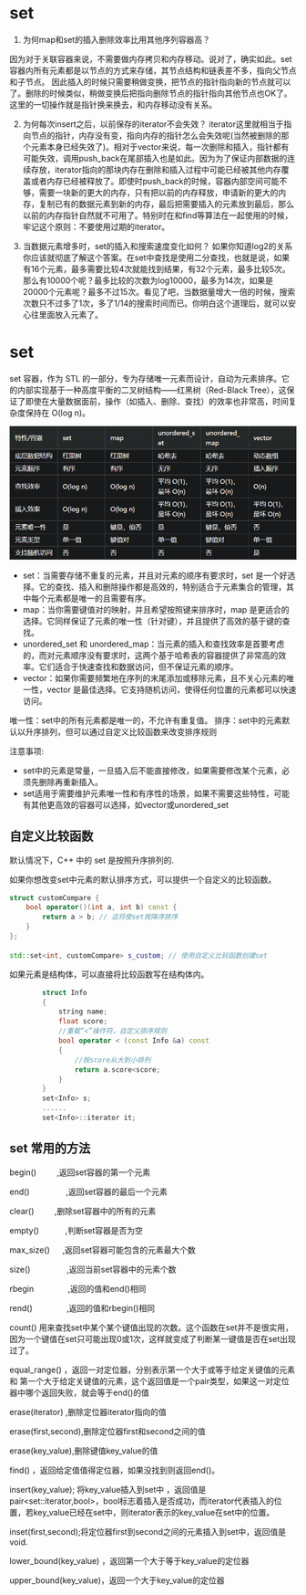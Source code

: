 # set

1. 为何map和set的插入删除效率比用其他序列容器高？

因为对于关联容器来说，不需要做内存拷贝和内存移动。说对了，确实如此。set容器内所有元素都是以节点的方式来存储，其节点结构和链表差不多，指向父节点和子节点。
因此插入的时候只需要稍做变换，把节点的指针指向新的节点就可以了。删除的时候类似，稍做变换后把指向删除节点的指针指向其他节点也OK了。这里的一切操作就是指针换来换去，和内存移动没有关系。

2. 为何每次insert之后，以前保存的iterator不会失效？
iterator这里就相当于指向节点的指针，内存没有变，指向内存的指针怎么会失效呢(当然被删除的那个元素本身已经失效了)。相对于vector来说，每一次删除和插入，指针都有可能失效，调用push_back在尾部插入也是如此。因为为了保证内部数据的连续存放，iterator指向的那块内存在删除和插入过程中可能已经被其他内存覆盖或者内存已经被释放了。即使时push_back的时候，容器内部空间可能不够，需要一块新的更大的内存，只有把以前的内存释放，申请新的更大的内存，复制已有的数据元素到新的内存，最后把需要插入的元素放到最后，那么以前的内存指针自然就不可用了。特别时在和find等算法在一起使用的时候，牢记这个原则：不要使用过期的iterator。

3. 当数据元素增多时，set的插入和搜索速度变化如何？
如果你知道log2的关系你应该就彻底了解这个答案。在set中查找是使用二分查找，也就是说，如果有16个元素，最多需要比较4次就能找到结果，有32个元素，最多比较5次。那么有10000个呢？最多比较的次数为log10000，最多为14次，如果是20000个元素呢？最多不过15次。看见了吧，当数据量增大一倍的时候，搜索次数只不过多了1次，多了1/14的搜索时间而已。你明白这个道理后，就可以安心往里面放入元素了。

# set 
set 容器，作为 STL 的一部分，专为存储唯一元素而设计，自动为元素排序。它的内部实现基于一种高度平衡的二叉树结构——红黑树（Red-Black Tree），这保证了即使在大量数据面前，操作（如插入、删除、查找）的效率也非常高，时间复杂度保持在 O(log n)。

![](../图片/set.png)

+ set：当需要存储不重复的元素，并且对元素的顺序有要求时，set 是一个好选择。它的查找、插入和删除操作都是高效的，特别适合于元素集合的管理，其中每个元素都是唯一的且需要有序。
+ map：当你需要键值对的映射，并且希望按照键来排序时，map 是更适合的选择。它同样保证了元素的唯一性（针对键），并且提供了高效的基于键的查找。
+ unordered_set 和 unordered_map：当元素的插入和查找效率是首要考虑的，而对元素顺序没有要求时，这两个基于哈希表的容器提供了非常高的效率。它们适合于快速查找和数据访问，但不保证元素的顺序。
+ vector：如果你需要频繁地在序列的末尾添加或移除元素，且不关心元素的唯一性，vector 是最佳选择。它支持随机访问，使得任何位置的元素都可以快速访问。


唯一性：set中的所有元素都是唯一的，不允许有重复值。
排序：set中的元素默认以升序排列，但可以通过自定义比较函数来改变排序规则

注意事项:
 + set中的元素是常量，一旦插入后不能直接修改，如果需要修改某个元素，必须先删除再重新插入。
 + set适用于需要维护元素唯一性和有序性的场景，如果不需要这些特性，可能有其他更高效的容器可以选择，如vector或unordered_set

## 自定义比较函数
默认情况下，C++ 中的 set 是按照升序排列的.


如果你想改变set中元素的默认排序方式，可以提供一个自定义的比较函数。
```cpp
struct customCompare {
    bool operator()(int a, int b) const {
        return a > b; // 这将使set按降序排序
    }
};

std::set<int, customCompare> s_custom; // 使用自定义比较函数创建set
```

如果元素是结构体，可以直接将比较函数写在结构体内。
```cpp
        struct Info
        {
            string name;
            float score;
            //重载“<”操作符，自定义排序规则
            bool operator < (const Info &a) const
            {
                //按score从大到小排列
                return a.score<score;
            }
        }
        set<Info> s;
        ......
        set<Info>::iterator it;
```

## set 常用的方法
begin()     　　 ,返回set容器的第一个元素

end() 　　　　 ,返回set容器的最后一个元素

clear()   　　     ,删除set容器中的所有的元素

empty() 　　　,判断set容器是否为空

max_size() 　 ,返回set容器可能包含的元素最大个数

size() 　　　　 ,返回当前set容器中的元素个数

rbegin　　　　 ,返回的值和end()相同

rend()　　　　 ,返回的值和rbegin()相同

count() 用来查找set中某个某个键值出现的次数。这个函数在set并不是很实用，因为一个键值在set只可能出现0或1次，这样就变成了判断某一键值是否在set出现过了。

equal_range() ，返回一对定位器，分别表示第一个大于或等于给定关键值的元素和 第一个大于给定关键值的元素，这个返回值是一个pair类型，如果这一对定位器中哪个返回失败，就会等于end()的值

erase(iterator)  ,删除定位器iterator指向的值

erase(first,second),删除定位器first和second之间的值

erase(key_value),删除键值key_value的值

find()  ，返回给定值值得定位器，如果没找到则返回end()。

insert(key_value); 将key_value插入到set中 ，返回值是pair<set<int>::iterator,bool>，bool标志着插入是否成功，而iterator代表插入的位置，若key_value已经在set中，则iterator表示的key_value在set中的位置。

inset(first,second);将定位器first到second之间的元素插入到set中，返回值是void.

lower_bound(key_value) ，返回第一个大于等于key_value的定位器

upper_bound(key_value)，返回一个大于key_value的定位器










